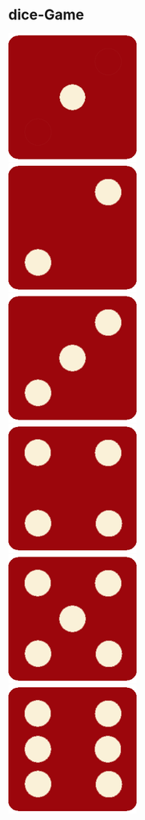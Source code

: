 # dice-Game

![](images/dice1.png)
![](images/dice2.png)
![](images/dice3.png)
![](images/dice4.png)
![](images/dice5.png)
![](images/dice6.png)
